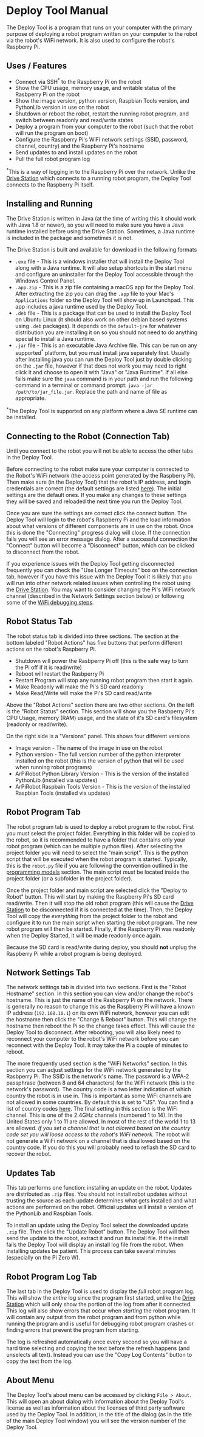 # Deploy Tool Manual

The Deploy Tool is a program that runs on your computer with the primary purpose of deploying a robot program written on your computer to the robot via the robot's WiFi network. It is also used to configure the robot's Raspberry Pi.

## Uses / Features
- Connect via SSH<sup>&ast;</sup> to the Raspberry Pi on the robot
- Show the CPU usage, memory usage, and writable status of the Rasbperry Pi on the robot
- Show the image version, python version, Raspbian Tools version, and PythonLib version in use on the robot
- Shutdown or reboot the robot, restart the running robot program, and switch between readonly and read/write states
- Deploy a program from your computer to the robot (such that the robot will run the program on boot)
- Configure the Raspberry Pi's WiFi network settings (SSID, password, channel, country) and the Raspberry Pi's hostname
- Send updates to and install updates on the robot
- Pull the full robot program log

<sup>&ast;</sup>This is a way of logging in to the Raspberry Pi over the network. Unlike the [Drive Station](./drive_station.md) which connects to a running robot program, the Deploy Tool connects to the Raspberry Pi itself.

## Installing and Running
The Drive Station is written in Java (at the time of writing this it should work with Java 1.8 or newer), so you will need to make sure you have a Java runtime installed before using the Drive Station. Sometimes, a Java runtime is included in the package and sometimes it is not.

The Drive Station is built and available for download in the following formats

- `.exe` file - This is a windows installer that will install the Deploy Tool along with a Java runtime. It will also setup shortcuts in the start menu and configure an uninstaller for the Deploy Tool accessible through the Windows Control Panel.
- `.app.zip` - This is a zip file containing a macOS app for the Deploy Tool. After extracting the zip you can drag the `.app` file to your Mac's `Applications` folder so the Deploy Tool will show up in Launchpad. This app includes a java runtime used by the Deploy Tool.
- `.deb` file - This is a package that can be used to install the Deploy Tool on Ubuntu Linux (it should also work on other debian based systems using `.deb` packages). It depends on the `default-jre` for whatever distribution you are installing it on so you should not need to do anything special to install a Java runtime.
- `.jar` file - This is an executable Java Archive file. This can be run on any supported<sup>&ast;</sup> platform, but you must install java separately first. Usually after installing java you can run the Deploy Tool just by double clicking on the `.jar` file, however if that does not work you may need to right click it and choose to open it with "Java" or "Java Runtime". If all else fails make sure the `java` command is in your path and run the following command in a terminal or command prompt: `java -jar /path/to/jar_file.jar`. Replace the path and name of file as appropriate.

<sup>&ast;</sup>The Deploy Tool is supported on any platform where a Java SE runtime can be installed.

## Connecting to the Robot (Connection Tab)
Until you connect to the robot you will not be able to access the other tabs in the Deploy Tool.

Before connecting to the robot make sure your computer is connected to the Robot's WiFi network (the access point generated by the Raspberry Pi). Then make sure (in the Deploy Tool) that the robot's IP address, and login credentials are correct (the default settings are listed [here](./defaultsettings.md)). The initial settings are the default ones. If you make any changes to these settings they will be saved and reloaded the next time you run the Deploy Tool.

Once you are sure the settings are correct click the connect button. The Deploy Tool will login to the robot's Raspberry Pi and the load information about what versions of different components are in use on the robot. Once this is done the "Connecting" progress dialog will close. If the connection fails you will see an error message dialog. After a successful connection the "Connect" button will become a "Disconnect" button, which can be clicked to disconnect from the robot.

If you experience issues with the Deploy Tool getting disconnected frequently you can check the "Use Longer Timeouts" box on the connection tab, however if you have this issue with the Deploy Tool it is likely that you will run into other network related issues when controlling the robot using the [Drive Station](./drive_station.md). You may want to consider changing the Pi's WiFi network channel (described in the Network Settings section below) or following some of the [WiFi debugging steps](../devs/wifidebug.md). 

## Robot Status Tab
The robot status tab is divided into three sections. The section at the bottom labeled "Robot Actions" has five buttons that perform different actions on the robot's Raspberry Pi.

- Shutdown will power the Rasbperry Pi off (this is the safe way to turn the Pi off if it is read/write)
- Reboot will restart the Rasbperry Pi
- Restart Program will stop any running robot program then start it again.
- Make Readonly will make the Pi's SD card readonly
- Make Read/Write will make the Pi's SD card read/write

Above the "Robot Actions" section there are two other sections. On the left is the "Robot Status" section. This section will show you the Rasbperry Pi's CPU Usage, memory (RAM) usage, and the state of it's SD card's filesystem (readonly or read/write).

On the right side is a "Versions" panel. This shows four different versions

- Image version - The name of the image in use on the robot
- Python version - The full version number of the python interpreter installed on the robot (this is the version of python that will be used when running robot programs)
- ArPiRobot Python Library Version - This is the version of the installed PythonLib (installed via updates)
- ArPiRobot Raspbain Tools Version - This is the version of the installed Raspbian Tools (installed via updates)


## Robot Program Tab
The robot program tab is used to deploy a robot program to the robot. First you must select the project folder. Everything in this folder will be copied to the robot, so it is recommended to have a folder that contains only your robot program (which can be multiple python files). After selecting the project folder you will need to select the "main script". This is the python script that will be executed when the robot program is started. Typically, this is the `robot.py` file if you are following the convention outlined in the [programming models](./programming_models.md) section. The main script *must* be located inside the project folder (or a subfolder in the project folder).

Once the project folder and main script are selected click the "Deploy to Robot" button. This will start by making the Raspberry Pi's SD card read/write. Then it will stop the old robot program (this will cause the [Drive Station](./drive_station.md) to be disconnected if it is connected at the time). Then, the Deploy Tool will copy the *everything* from the project folder to the robot and configure it to run the main script when starting the robot program. The new robot program will then be started. Finally, if the Raspberry Pi was readonly when the Deploy Started, it will be made readonly once again.

Because the SD card is read/write during deploy, you should **not** unplug the Raspberry Pi while a robot program is being deployed.

## Network Settings Tab
The network settings tab is divided into two sections. First is the "Robot Hostname" section. In this section you can view and/or change the robot's hostname. This is just the name of the Rasbperry Pi on the network. There is generally no reason to change this as the Raspberry Pi will have a known IP address (`192.168.10.1`) on its own WiFi network, however you can edit the hostname then click the "Change & Reboot" button. This will change the hostname then reboot the Pi so the change takes effect. This will cause the Deploy Tool to disconnect. After rebooting, you will also likely need to reconnect your computer to the robot's WiFi network before you can reconnect with the Deploy Tool. It may take the Pi a couple of minutes to reboot.

The more frequently used section is the "WiFi Networks" section. In this section you can adjust settings for the WiFi network generated by the Rasbperry Pi. The SSID is the network's name. The password is a WPA-2 passphrase (between 8 and 64 characters) for the WiFi network (this is the network's password). The country code is a two letter indication of which country the robot is in use in. This is important as some WiFi channels are not allowed in some countries. By default this is set to "US". You can find a list of country codes [here](https://www.arubanetworks.com/techdocs/InstantWenger_Mobile/Advanced/Content/Instant%20User%20Guide%20-%20volumes/Country_Codes_List.htm). The final setting in this section is the WiFi channel. This is one of the 2.4GHz channels (numbered 1 to 14). In the United States only 1 to 11 are allowed. In most of the rest of the world 1 to 13 are allowed. *If you set a channel that is not allowed based on the country code set you will loose access to the robot's WiFi network.* The robot will not generate a WiFi network on a channel that is disallowed based on the country code. If you do this you will probably need to reflash the SD card to recover the robot.

## Updates Tab
This tab performs one function: installing an update on the robot. Updates are distributed as `.zip` files. You should not install robot updates without trusting the source as each update determines what gets installed and what actions are performed on the robot. Official updates will install a version of the PythonLib and Raspbian Tools.

To install an update using the Deploy Tool select the downloaded update `.zip` file. Then click the "Update Robot" button. The Deploy Tool will then send the update to the robot, extract it and run its install file. If the install fails the Deploy Tool will display an install log file from the robot. When installing updates be patient. This process can take several minutes (especially on the Pi Zero W).

## Robot Program Log Tab
The last tab in the Deploy Tool is used to display the *full* robot program log. This will show the *entire* log since the program first started, unlike the [Drive Station](./drive_station.md) which will only show the portion of the log from after it connected. This log will also show errors that occur when *starting* the robot program. It will contain any output from the robot program and from python while running the program and is useful for debugging robot program crashes or finding errors that prevent the program from starting.

The log is refreshed automatically once every second so you will have a hard time selecting and copying the text before the refresh happens (and unselects all text). Instead you can use the "Copy Log Contents" button to copy the text from the log.

## About Menu
The Deploy Tool's about menu can be accessed by clicking `File > About`. This will open an about dialog with information about the Deploy Tool's license as well as information about the licenses of third party software used by the Deploy Tool. In addition, in the title of the dialog (as in the title of the main Deploy Tool window) you will see the version number of the Deploy Tool.
